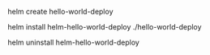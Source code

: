 helm create hello-world-deploy

helm install helm-hello-world-deploy ./hello-world-deploy

helm uninstall helm-hello-world-deploy